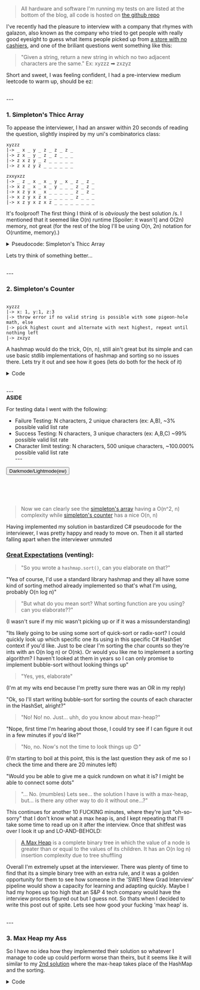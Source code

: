 <!-- TODO: make repo, add hardware info, always test on linux -->


> All hardware and software I'm running my tests on are listed at the bottom of the blog, all code is hosted on [the github repo](https://github.com/MikeAfterDark/blog/tree/main/assets/2025-04-06_No_Adjacent_Characters/rust)

I've recently had the pleasure to interview with a company that rhymes with galazon, also known as the company who tried to get people with really good eyesight to guess what items people picked up from [a store with no cashiers](https://www.cnn.com/2024/04/03/business/amazons-self-checkout-technology-grocery-flop/index.html), and one of the briliant questions went something like this:

> "Given a string, return a new string in which no two adjacent characters are the same."
> Ex: xyzzz ➡ zxzyz

Short and sweet, I was feeling confident, I had a pre-interview medium leetcode to warm up, should be ez:

<br>---<br>

### 1. Simpleton's Thicc Array

To appease the interviewer, I had an answer within 20 seconds of reading the question, slightly inspired by my uni's combinatorics class:

```
xyzzz
|-> _ x _ y _ z _ z _ z _
|-> z x _ y _ z _ z _ _ _
|-> z x z y _ z _ _ _ _ _
|-> z x z y z _ _ _ _ _ _
```

```
zxxyxzz
|-> _ z _ x _ x _ y _ x _ z _ z _
|-> x z _ x _ x _ y _ _ _ z _ z _
|-> x z y x _ x _ _ _ _ _ z _ z _
|-> x z y x z x _ _ _ _ _ z _ _ _
|-> x z y x z x z _ _ _ _ _ _ _ _
```

It's foolproof! The first thing I think of is _obviously_ the best solution /s. I mentioned that it seemed like O(n) runtime [Spoiler: it wasn't] and O(2n) memory, not great (for the rest of the blog I'll be using O(n, 2n) notation for O(runtime, memory).)

<details>
    <summary>Pseudocode: Simpleton's Thicc Array</summary>

(Link to real code)[https://github.com/MikeAfterDark/blog/blob/main/assets/2025-04-06_No_Adjacent_Characters/rust/src/a1_simpletons_array.rs]
<pre><code>while (!valid_list) {
    if (curr_char == next_char) {
        try swap next_char with non-matching char ahead in the list
        else
        try swap next_char with non-matching char behind in the list
        else
        no valid_list is possible
    }
    curr_char = next_char
}</code></pre>
</details>

Lets try think of something better...

<br>---<br>

### 2. Simpleton's Counter

```

xyzzz
|-> x: 1, y:1, z:3
|-> throw error if no valid string is possible with some pigeon-hole math, else
|-> pick highest count and alternate with next highest, repeat until nothing left
|-> zxzyz

```

A hashmap would do the trick, O(n, n), still ain't great but its simple and can use basic stdlib implementations of hashmap and sorting so no issues there. Lets try it out and see how it goes (lets do both for the heck of it)

<details>
    <summary>Code</summary>

(Link to real code)[https://github.com/MikeAfterDark/blog/blob/main/assets/2025-04-06_No_Adjacent_Characters/rust/src/a2_simpletons_counter.rs]
<pre><code>count quantity of elements into a hashmap
sort based on count
if (largest_quantity &gt; string_length/2 + 1) {
    no valid_list is possible
}

new_string = alternate values from hashmap
</code></pre>

</details>

<br>---<br>
**ASIDE**

For testing data I went with the following: 

- Failure Testing: N characters, 2 unique characters (ex: A,B), ~3% possible valid list rate
- Success Testing: N characters, 3 unique characters (ex: A,B,C) ~99% possible valid list rate
- Character limit testing: N characters, 500 unique characters, ~100.000% possible valid list rate
<br>---<br> 

<button id="themeToggle" onclick="toggleTheme()">Darkmode/Lightmode(ew)</button>  
<br>
<img class="chart" data-name="2_chars" />  
<br>
<img class="chart" data-name="3_chars" />  
<br>
<img class="chart" data-name="500_chars" />  
<br>

> Now we can clearly see the [simpleton's array](#1.-simpleton's-thicc-array) having a O(n^2, n) complexity while [simpleton's counter](#2.-simpleton's-counter) has a nice O(n, n)

Having implemented my solution in bastardized C# pseudocode for the interviewer, I was pretty happy and ready to move on. Then it all started falling apart when the interviewer unmuted

### [Great Expectations](https://www.youtube.com/watch?v=O5QIGFKAHgk) (venting):

> "So you wrote a `hashmap.sort()`, can you elaborate on that?"

"Yea of course, I'd use a standard library hashmap and they all have some kind of sorting method already implemented so that's what I'm using, probably O(n log n)"

> "But what do you mean sort? What sorting function are you using? can you elaborate??"

(I wasn't sure if my mic wasn't picking up or if it was a missunderstanding)

"Its likely going to be using some sort of quick-sort or radix-sort? I could quickly look up which specific one its using in this specific C# HashSet<T> context if you'd like. Just to be clear I'm sorting the char counts so they're ints with an O(n log n) or O(nk). Or would you like me to implement a sorting algorithm? I haven't looked at them in years so I can only promise to implement bubble-sort without looking things up"

> "Yes, yes, elaborate"

(I'm at my wits end because I'm pretty sure there was an OR in my reply)

"Ok, so I'll start writing bubble-sort for sorting the counts of each character in the HashSet, alright?"

> "No! No! no. Just... uhh, do you know about max-heap?"

"Nope, first time I'm hearing about those, I could try see if I can figure it out in a few minutes if you'd like?"

> "No, no. Now's not the time to look things up 😊"

(I'm starting to boil at this point, this is the last question they ask of me so I check the time and there are 20 minutes left)

"Would you be able to give me a quick rundown on what it is? I might be able to connect some dots"

> "... No. (mumbles) Lets see... the solution I have is with a max-heap, but... is there any other way to do it without one...?"

This continues for another 10 FUCKING minutes, where they're just "oh-so-sorry" that I don't know what a max heap is, and I kept repeating that I'll take some time to read up on it after the interview. Once that shitfest was over I look it up and LO-AND-BEHOLD:

> [A Max Heap](https://en.wikipedia.org/wiki/Min-max_heap) is a complete binary tree in which the value of a node is greater than or equal to the values of its children. It has an O(n log n) insertion complexity due to tree shuffling

Overall I'm extremely upset at the interviewer. There was plenty of time to find that its a simple binary tree with an extra rule, and it was a golden opportunity for them to see how someone in the 'SWE1 New Grad Interview' pipeline would show a capacity for learning and adapting quickly. Maybe I had my hopes up too high that an S&P 4 tech company would have the interview process figured out but I guess not. So thats when I decided to write this post out of spite. Lets see how good your fucking 'max heap' is.

<br>---<br>

### 3. Max Heap my Ass

So I have no idea how they implemented their solution so whatever I manage to code up could perform worse than theirs, but it seems like it will similar to my [2nd solution](#2.-simpleton's-counter) where the max-heap takes place of the HashMap and the sorting.

<details>
    <summary>Code</summary>

(Link to real code)[https://github.com/MikeAfterDark/blog/blob/main/assets/2025-04-06_No_Adjacent_Characters/rust/src/a3_max_heap_my_ass.rs]
<pre><code>count quantity of elements into a maxheap
if (largest_quantity &gt; string_length/2 + 1) {
    no valid_list is possible
}

new_string = alternate values from maxheap
</code></pre>


<br>---<br>

## Hardware info: 

**CPU:**  
Model name: 11th Gen Intel(R) Core(TM) i5-11400H @ 2.70GHz  
Thread(s) per core: 2  
Core(s) per socket: 6  
CPU max MHz: 4500.0000  
CPU min MHz: 800.0000  

**RAM:**  
	Size: 32 GB  
	Speed: 3200 MT/s  

**SSD:** WD Blue SN570 2TB  
**OS:** Linux Mint 21.3 (6.8.0-52-generic)  

<script>
function applyTheme(mode) {
    localStorage.setItem("preferredTheme", mode);
    document.querySelectorAll('img.chart').forEach(img => {
        const name = img.dataset.name;
        const base = "/blog/assets/2025-04-06_No_Adjacent_Characters/rust/results/charts/";
        img.src = `${base}${name}_${mode}.png`;
    });

    const toggleBtn = document.getElementById("themeToggle");
    toggleBtn.textContent = mode === "dark" ? "Lightmode(ew)" : "Darkmode(4ever)";
}

function toggleTheme() {
    const current = localStorage.getItem("preferredTheme") || "dark";
    const newMode = current === "dark" ? "light" : "dark";
    applyTheme(newMode);
}

document.addEventListener("DOMContentLoaded", () => {
    const saved = localStorage.getItem("preferredTheme") || "dark";
    applyTheme(saved);
});
</script>
